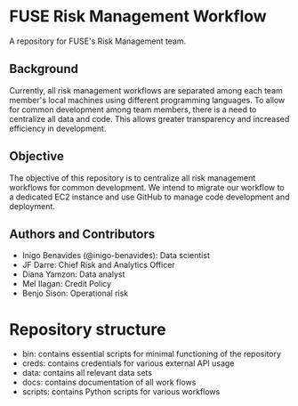# FUSE Risk Management Workflow
A repository for FUSE's Risk Management team.

## Background
Currently, all risk management workflows are separated among each team member's local machines using different programming languages. To allow for common development among team members, there is a need to centralize all data and code. This allows greater transparency and increased efficiency in development.

## Objective
The objective of this repository is to centralize all risk management workflows for common development. We intend to migrate our workflow to a dedicated EC2 instance and use GitHub to manage code development and deployment.

## Authors and Contributors
- Inigo Benavides (@inigo-benavides): Data scientist
- JF Darre: Chief Risk and Analytics Officer
- Diana Yamzon: Data analyst
- Mel Ilagan: Credit Policy
- Benjo Sison: Operational risk

# Repository structure
- bin: contains essential scripts for minimal functioning of the repository
- creds: contains credentials for various external API usage
- data: contains all relevant data sets
- docs: contains documentation of all work flows
- scripts: contains Python scripts for various workflows

